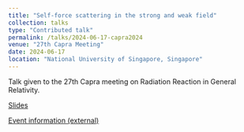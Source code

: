 ```yaml
---
title: "Self-force scattering in the strong and weak field"
collection: talks
type: "Contributed talk"
permalink: /talks/2024-06-17-capra2024
venue: "27th Capra Meeting"
date: 2024-06-17
location: "National University of Singapore, Singapore"
---
```


Talk given to the 27th Capra meeting on Radiation Reaction in General Relativity.

[Slides](../files/capra2024.pdf)

[Event information (external)](https://www.caprameeting.org/capra-27/)
